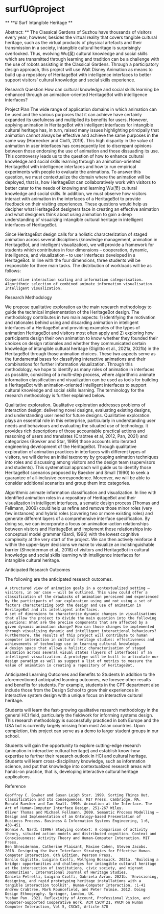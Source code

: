 # surfUGproject


** **# Surf Intangible Heritage **

Abstract: ** The Classical Gardens of Suzhou have thousands of visitors every year; however, besides the virtual reality that covers tangible cultural heritage, such as the virtual products of physical artefacts and their transmission in a society, intangible cultural heritage is surprisingly overlooked. Thus, evolving Wu(吴) cultural knowledge and social skills which are transmitted through learning and tradition can be a challenge with the use of robots assisting in the Classical Gardens. Through a participatory design approach, this project will use Walt Disney Animation as means to build up a repository of HeritageBot with intelligence interfaces to better support visitors’ cultural knowledge and social skills experience.

Research Question How can cultural knowledge and social skills learning be enhanced through an animation-oriented HeritageBot with intelligence interfaces?

Project Plan The wide range of application domains in which animation can be used and the various purposes that it can achieve have certainly expanded its usefulness and multiplied its benefits for users. However, applying animation in HeritageBot with intelligent interfaces for intangible cultural heritage has, in turn, raised many issues highlighting principally that animation cannot always be effective and achieve the same purposes in the same way (Hornecker and Ciolfi, 2019). This high disparity in the value of animation in user interfaces has consequently led to discrepant opinions between those endorsing the use of animation and those dissuading its use. This controversy leads us to the question of how to enhance cultural knowledge and social skills learning through an animation-oriented HeritageBot with intelligence interfaces and how to run empirical experiments with people to evaluate the animations. To answer this question, we must contextualize the domain where the animation will be deployed, that is, how HeritageBot can collaboratively work with visitors to better cater to the needs of knowing and learning Wu(吴) cultural knowledge and social skills. In addition, we must observe how visitors interact with animation in the interfaces of a HeritageBot to provide feedback on their visiting experiences. These questions would help us decipher what HeritageBot designers face in creating an effective animation and what designers think about using animation to gain a deep understanding of visualizing intangible cultural heritage in intelligent interfaces of HeritageBot.

Since HeritageBot design calls for a holistic characterization of staged animation across several disciplines (knowledge management, animation in HeritageBot, and intelligent visualization), we will provide a framework for students which contributes in four dimensions – cooperation, dynamic, intelligence, and visualization – to user interfaces developed in a HeritageBot. In line with the four dimensions, three students will be responsible for three main tasks. The distribution of workloads will be as follows:

    Cooperative interaction scaling and information categorisation.
    Algorithmic selection of combined animate information visualisation.
    Intelligent visualization.

Research Methodology

We propose qualitative exploration as the main research methodology to guide the technical implementation of the HeritageBot design. The methodology contributes in two main aspects: 1) identifying the motivation and rationales behind using and discarding animation in intelligent interfaces of a HeritageBot and providing examples of the types of animation HeritageBot and visitors most often apply and 2) exploring how participants design their own animation to know whether they founded their choices on design rationales and whether they communicated certain knowledge of intangible cultural heritage (Giglitto et al., 2021a, 2021b) in the HeritageBot through those animation choices. These two aspects serve as the fundamental bases for classifying interactive animations and their combinations for further information visualization. Through this methodology, we hope to identify as many roles of animation in interfaces as possible, consisting of a multi-step process, where algorithmic animate information classification and visualization can be used as tools for building a HeritageBot with animation-oriented intelligent interfaces to support cultural knowledge and social skills learning. The terminology for the research methodology is further explained below.

Qualitative exploration. Qualitative exploration addresses problems of interaction design: delivering novel designs, evaluating existing designs, and understanding user need for future designs. Qualitative exploration plays an essential role in this enterprise, particularly in understanding user needs and behaviours and evaluating the situated use of technology. It provides rich descriptions of those accountable practical actions and reasoning of users and translates (Crabtree et al, 2012, Pan, 2021) and categorizes (Bowker and Star, 1999) those accounts into iterated engineering development of the HeritageBot. Through qualitative exploration of animation practices in interfaces with different types of visitors, we will derive an initial taxonomy by grouping animation techniques into roles and discussing among visitors and the design team (supervisors and students). This systematical approach will guide us to identify those HeritageBot scenarios proposed by Baecker and Small (1990) to seek a guarantee of all-inclusive correspondence. Moreover, we will be able to consider additional scenarios and group them into categories.

Algorithmic animate information classification and visualization. In line with identified animation roles in a repository of HeritageBot and their visualization in intelligent interfaces, a sematic design process (Thomas and Fellmann, 2009) could help us refine and remove those minor roles (very few instances) and hybrid roles (covering two or more existing roles) and generate different layers of a comprehensive interface specification. By doing so, we can incorporate a focus on animation-action relationships between visitors and HeritageBot and implement those relationships into conceptual model grammar (Bardi, 1996) with the lowest cognitive complexity at the very start of the project. We can then actively reinforce it within the upper-layer decisions we make to visualize an indistinguishable barrier (Shneiderman et al., 2018) of visitors and HeritageBot in cultural knowledge and social skills learning with intelligence interfaces for intangible cultural heritage.

Anticipated Research Outcomes

The following are the anticipated research outcomes.

    A structured view of animation goals in a contextualized setting – visitors, in our case – will be outlined. This view could offer a classification of the drawbacks of animation perceived and experienced by the participants of our exploration using and not using a set of factors characterizing both the design and use of animation in HeritageBot and its intelligent interfaces.
    A set of dimensions to characterise dynamic changes in visualisations that allow the project to divide the main question into the following questions: What are the precise components that are affected by a given dynamic animation change? How can those changes be implemented through visualising dynamic and intelligent interactional behaviours? Furthermore, the results of this project will contribute to human computer interaction in cultural heritage studies: effectiveness and achievements of technology use in learning cultural knowledge.
    A design space that allows a holistic characterisation of staged animation across several visual states (layers of interfaces) of an intelligent visualization. A prototype will be built to articulate our design paradigm as well as suggest a list of metrics to measure the value of animation in creating a repository of HeritageBot.

Anticipated Learning Outcomes and Benefits to Students In addition to the aforementioned anticipated learning outcomes, we foresee other results and benefits for students. For example, students in the CPT department also include those from the Design School to grow their experiences in interactive system design with a unique focus on interactive cultural heritage.

Students will learn the fast-growing qualitative research methodology in the general HCI field, particularly the fieldwork for informing systems design. This research methodology is successfully practiced in both Europe and the USA but is currently largely missing from most Asian countries. Upon completion, this project can serve as a demo to larger student groups in our school.

Students will gain the opportunity to explore cutting-edge research (animation in interactive cultural heritage) and establish know-how expertise to further their research outlook in HCI and cultural heritage. Students will learn cross-disciplinary knowledge, such as information science, and put that knowledge into contextualized research areas with hands-on practice, that is, developing interactive cultural heritage applications.

Reference

    Geoffrey C. Bowker and Susan Leigh Star. 1999. Sorting Things Out. Classification and Its Consequences. MIT Press. Cambridge, MA.
    Ronald Baecker and Ian Small. 1990. Animation at the Interface. The Art of Human-Computer Interface Design. 251-267 Wiley.
    Oliver Thomas and Michael Fellmann. 2009. Semantic Process Modelling – Design and Implementation of an Ontology-based Presentation of Business Process. Business & Information Systems Engineering, 1:6, 438-451
    Bonnie A. Nardi (1996) Studying context: A comparison of activity theory, situated action models and distributed cognition. Context and Consciousness: Activity Theory and Human-Computer Interaction. MIT Press.
    Ben Shneiderman, Catherine Plaisant, Maxine Cohen, Steven Jacobs. 2018. Designing the User Interface: Strategies for Effective Human-Computer Interaction. 6th Edition. Pearson Press.
    Danilo Giglitto, Luigina Ciolfi, Wolfgang Bosswick. 2021a. 'Building a bridge: opportunities and challenges for intangible cultural heritage at the intersection of institutions, civic society, and migrant communities'. International Journal of Heritage Studies.
    Daniela Petrelli, Luigina Ciolfi, Gabriela Avram. 2021b. 'Envisioning, designing, and rapid prototyping heritage installations with a tangible interaction toolkit'. Human-Computer Interaction, :1-41
    Andrew Crabtree, Mark Rouncefield, and Peter Tolmie. 2012. Doing Design Ethnography. Springer, London, UK.
    Yushan Pan. 2021. Reflexivity of Account, Professional Vision, and Computer-Supported Cooperative Work. ACM CSCW’21, PACM on Human Computer Interaction, Vol 5, CSCW2, Article 370
